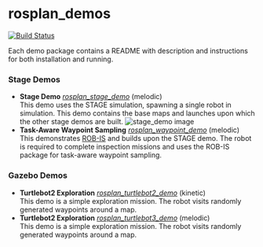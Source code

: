 # rosplan_demos

[![Build Status](https://travis-ci.com/KCL-Planning/rosplan_demos.svg?branch=master)](https://travis-ci.com/KCL-Planning/rosplan_demos)

Each demo package contains a README with description and instructions for both installation and running.

### Stage Demos
- **Stage Demo** [*rosplan_stage_demo*](tree/master/rosplan_stage_demo) (melodic)  
This demo uses the STAGE simulation, spawning a single robot in simulation. This demo contains the base maps and launches upon which the other stage demos are built.
![stage_demo image](tree/master/rosplan_stage_demo/stage_demo.png)
- **Task-Aware Waypoint Sampling** [*rosplan_waypoint_demo*](tree/master/rosplan_waypoint_demo) (melodic)  
This demonstrates [ROB-IS](https://github.com/sarah-keren/ROB-IS) and builds upon the STAGE demo. The robot is required to complete inspection missions and uses the ROB-IS package for task-aware waypoint sampling.

### Gazebo Demos
- **Turtlebot2 Exploration** [*rosplan_turtlebot2_demo*](tree/master/rosplan_turtlebot2_demo) (kinetic)  
This demo is a simple exploration mission. The robot visits randomly generated waypoints around a map.
- **Turtlebot2 Exploration** [*rosplan_turtlebot3_demo*](tree/master/rosplan_turtlebot3_demo) (melodic)  
This demo is a simple exploration mission. The robot visits randomly generated waypoints around a map.
